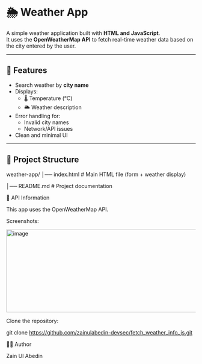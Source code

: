 # 🌦️ Weather App

A simple weather application built with **HTML and JavaScript**.  
It uses the **OpenWeatherMap API** to fetch real-time weather data based on the city entered by the user.

---

## 🚀 Features
- Search weather by **city name**
- Displays:
  - 🌡️ Temperature (°C)
  - 🌥️ Weather description
- Error handling for:
  - Invalid city names
  - Network/API issues
- Clean and minimal UI

---

## 📂 Project Structure

weather-app/
│── index.html # Main HTML file (form + weather display)

│── README.md # Project documentation

🔑 API Information

This app uses the OpenWeatherMap API.

Screenshots:

<img width="569" height="220" alt="image" src="https://github.com/user-attachments/assets/d9b6ead1-57ad-4f1d-9769-bec8d9db1bae" />

 Clone the repository:
   
   git clone  https://github.com/zainulabedin-devsec/fetch_weather_info_js.git

👨‍💻 Author

Zain Ul Abedin   
